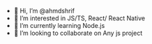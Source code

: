 - 👋 Hi, I’m @ahmdshrif
- 👀 I’m interested in JS/TS, React/ React Native 
- 🌱 I’m currently learning Node.js
- 💞️ I’m looking to collaborate on Any js project 


<!---
ahmdshrif/ahmdshrif is a ✨ special ✨ repository because its `README.md` (this file) appears on your GitHub profile.
You can click the Preview link to take a look at your changes.
--->
